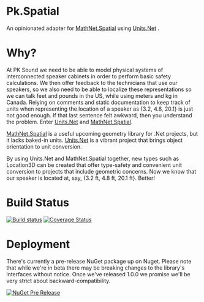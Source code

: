 # Pk.Spatial
An opinionated adapter for [MathNet.Spatial](https://github.com/mathnet/mathnet-spatial) using [Units.Net](https://github.com/anjdreas/UnitsNet) .

# Why?
At PK Sound we need to be able to model physical systems of interconnected speaker cabinets in order to perform basic safety calculations. We then offer feedback to the technicians that use our speakers, so we also need to be able to localize these representations so we can talk feet and pounds in the US, while using meters and kg in Canada. Relying on comments and static documentation to keep track of units when representing the location of a speaker as {3.2, 4.8, 20.1} is just not good enough. If that last sentence felt awkward, then you understand the problem. Enter [Units.Net](https://github.com/anjdreas/UnitsNet) and [MathNet.Spatial](https://github.com/mathnet/mathnet-spatial).

[MathNet.Spatial](https://github.com/mathnet/mathnet-spatial) is a useful upcoming geometry library for .Net projects, but it lacks baked-in units. [Units.Net](https://github.com/anjdreas/UnitsNet) is a vibrant project that brings object orientation to unit conversion.

By using Units.Net and MathNet.Spatial together, new types such as Location3D can be created that offer type-safety and convenient unit conversion to projects that include geometric concerns. Now we know that our speaker is located at, say, {3.2 ft, 4.8 ft, 20.1 ft}. Better!

# Build Status
[![Build status](https://ci.appveyor.com/api/projects/status/jrhpgefql680lyb6/branch/develop?svg=true)](https://ci.appveyor.com/project/JKSnd/spatial/branch/develop)
[![Coverage Status](https://coveralls.io/repos/github/PkSound/Spatial/badge.svg)](https://coveralls.io/github/PkSound/Spatial)

# Deployment
There's currently a pre-release NuGet package up on Nuget. Please note that while we're in beta there may be breaking changes to the library's interfaces without notice. Once we've released 1.0.0 we promise we'll be very strict about backward-compatibility.

[![NuGet Pre Release](https://img.shields.io/nuget/vpre/pk.spatial.svg)](https://www.nuget.org/packages/Pk.Spatial/)

